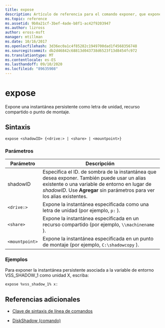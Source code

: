 ```yaml
---
title: expose
description: Artículo de referencia para el comando exponer, que expone una instantánea persistente como una letra de unidad, un recurso compartido o un punto de montaje.
ms.topic: reference
ms.assetid: 9b0a21cf-3bef-4ade-b8f1-ac42f9203947
ms.author: lizross
author: eross-msft
manager: mtillman
ms.date: 10/16/2017
ms.openlocfilehash: 3d36ec0a1c4f85282c1949700dad1f4568356748
ms.sourcegitcommit: db2d46842c68813d043738d6523f13d8454fc972
ms.translationtype: MT
ms.contentlocale: es-ES
ms.lasthandoff: 09/10/2020
ms.locfileid: "89635908"
---
```

# <a name="expose"></a>expose

Expone una instantánea persistente como letra de unidad, recurso compartido o punto de montaje.

## <a name="syntax"></a>Sintaxis

```
expose <shadowID> {<drive:> | <share> | <mountpoint>}
```

### <a name="parameters"></a>Parámetros

| Parámetro | Descripción |
| --------- | ----------- |
| shadowID | Especifica el ID. de sombra de la instantánea que desea exponer. También puede usar un alias existente o una variable de entorno en lugar de *shadowID*. Use **Agregar** sin parámetros para ver los alias existentes. |
| `<drive:>` | Expone la instantánea especificada como una letra de unidad (por ejemplo, `p:` ). |
| `<share>` | Expone la instantánea especificada en un recurso compartido (por ejemplo, `\\machinename` ).   |
| `<mountpoint>` | Expone la instantánea especificada en un punto de montaje (por ejemplo, `C:\shadowcopy` ). |

### <a name="examples"></a>Ejemplos

Para exponer la instantánea persistente asociada a la variable de entorno VSS_SHADOW_1 como unidad X, escriba:

```
expose %vss_shadow_1% x:
```

## <a name="additional-references"></a>Referencias adicionales

- [Clave de sintaxis de línea de comandos](command-line-syntax-key.md)

- [DiskShadow (comando)](diskshadow.md)

